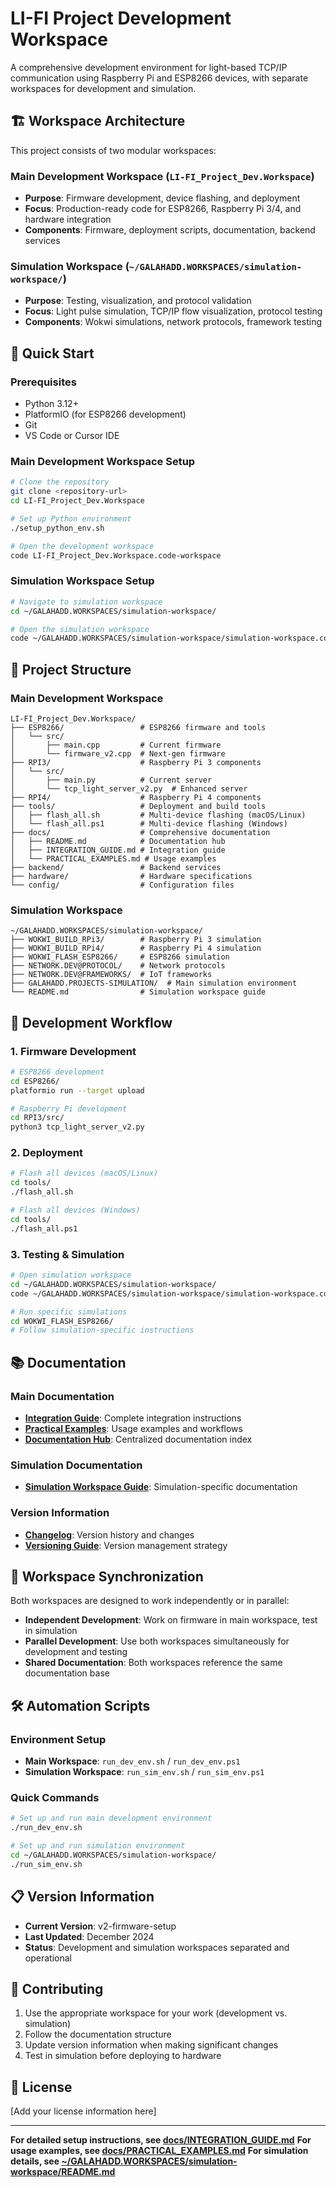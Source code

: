 # LI-FI Project Development Workspace

A comprehensive development environment for light-based TCP/IP communication using Raspberry Pi and ESP8266 devices, with separate workspaces for development and simulation.

## 🏗️ Workspace Architecture

This project consists of two modular workspaces:

### **Main Development Workspace** (`LI-FI_Project_Dev.Workspace`)

- **Purpose**: Firmware development, device flashing, and deployment
- **Focus**: Production-ready code for ESP8266, Raspberry Pi 3/4, and hardware integration
- **Components**: Firmware, deployment scripts, documentation, backend services

### **Simulation Workspace** (`~/GALAHADD.WORKSPACES/simulation-workspace/`)

- **Purpose**: Testing, visualization, and protocol validation
- **Focus**: Light pulse simulation, TCP/IP flow visualization, protocol testing
- **Components**: Wokwi simulations, network protocols, framework testing

## 🚀 Quick Start

### Prerequisites

- Python 3.12+
- PlatformIO (for ESP8266 development)
- Git
- VS Code or Cursor IDE

### Main Development Workspace Setup

```bash
# Clone the repository
git clone <repository-url>
cd LI-FI_Project_Dev.Workspace

# Set up Python environment
./setup_python_env.sh

# Open the development workspace
code LI-FI_Project_Dev.Workspace.code-workspace
```

### Simulation Workspace Setup

```bash
# Navigate to simulation workspace
cd ~/GALAHADD.WORKSPACES/simulation-workspace/

# Open the simulation workspace
code ~/GALAHADD.WORKSPACES/simulation-workspace/simulation-workspace.code-workspace
```

## 📁 Project Structure

### Main Development Workspace

```
LI-FI_Project_Dev.Workspace/
├── ESP8266/                 # ESP8266 firmware and tools
│   └── src/
│       ├── main.cpp         # Current firmware
│       └── firmware_v2.cpp  # Next-gen firmware
├── RPI3/                    # Raspberry Pi 3 components
│   └── src/
│       ├── main.py          # Current server
│       └── tcp_light_server_v2.py  # Enhanced server
├── RPI4/                    # Raspberry Pi 4 components
├── tools/                   # Deployment and build tools
│   ├── flash_all.sh         # Multi-device flashing (macOS/Linux)
│   └── flash_all.ps1        # Multi-device flashing (Windows)
├── docs/                    # Comprehensive documentation
│   ├── README.md            # Documentation hub
│   ├── INTEGRATION_GUIDE.md # Integration guide
│   └── PRACTICAL_EXAMPLES.md # Usage examples
├── backend/                 # Backend services
├── hardware/                # Hardware specifications
└── config/                  # Configuration files
```

### Simulation Workspace

```
~/GALAHADD.WORKSPACES/simulation-workspace/
├── WOKWI_BUILD_RPi3/        # Raspberry Pi 3 simulation
├── WOKWI_BUILD_RPi4/        # Raspberry Pi 4 simulation
├── WOKWI_FLASH_ESP8266/     # ESP8266 simulation
├── NETWORK.DEV@PROTOCOL/    # Network protocols
├── NETWORK.DEV@FRAMEWORKS/  # IoT frameworks
├── GALAHADD.PROJECTS-SIMULATION/  # Main simulation environment
└── README.md                # Simulation workspace guide
```

## 🔧 Development Workflow

### 1. Firmware Development

```bash
# ESP8266 development
cd ESP8266/
platformio run --target upload

# Raspberry Pi development
cd RPI3/src/
python3 tcp_light_server_v2.py
```

### 2. Deployment

```bash
# Flash all devices (macOS/Linux)
cd tools/
./flash_all.sh

# Flash all devices (Windows)
cd tools/
./flash_all.ps1
```

### 3. Testing & Simulation

```bash
# Open simulation workspace
cd ~/GALAHADD.WORKSPACES/simulation-workspace/
code ~/GALAHADD.WORKSPACES/simulation-workspace/simulation-workspace.code-workspace

# Run specific simulations
cd WOKWI_FLASH_ESP8266/
# Follow simulation-specific instructions
```

## 📚 Documentation

### Main Documentation

- **[Integration Guide](docs/INTEGRATION_GUIDE.md)**: Complete integration instructions
- **[Practical Examples](docs/PRACTICAL_EXAMPLES.md)**: Usage examples and workflows
- **[Documentation Hub](docs/README.md)**: Centralized documentation index

### Simulation Documentation

- **[Simulation Workspace Guide](~/GALAHADD.WORKSPACES/simulation-workspace/README.md)**: Simulation-specific documentation

### Version Information

- **[Changelog](CHANGELOG.md)**: Version history and changes
- **[Versioning Guide](versioning.md)**: Version management strategy

## 🔄 Workspace Synchronization

Both workspaces are designed to work independently or in parallel:

- **Independent Development**: Work on firmware in main workspace, test in simulation
- **Parallel Development**: Use both workspaces simultaneously for development and testing
- **Shared Documentation**: Both workspaces reference the same documentation base

## 🛠️ Automation Scripts

### Environment Setup

- **Main Workspace**: `run_dev_env.sh` / `run_dev_env.ps1`
- **Simulation Workspace**: `run_sim_env.sh` / `run_sim_env.ps1`

### Quick Commands

```bash
# Set up and run main development environment
./run_dev_env.sh

# Set up and run simulation environment
cd ~/GALAHADD.WORKSPACES/simulation-workspace/
./run_sim_env.sh
```

## 📋 Version Information

- **Current Version**: v2-firmware-setup
- **Last Updated**: December 2024
- **Status**: Development and simulation workspaces separated and operational

## 🤝 Contributing

1. Use the appropriate workspace for your work (development vs. simulation)
2. Follow the documentation structure
3. Update version information when making significant changes
4. Test in simulation before deploying to hardware

## 📄 License

[Add your license information here]

---

**For detailed setup instructions, see [docs/INTEGRATION_GUIDE.md](docs/INTEGRATION_GUIDE.md)**
**For usage examples, see [docs/PRACTICAL_EXAMPLES.md](docs/PRACTICAL_EXAMPLES.md)**
**For simulation details, see [~/GALAHADD.WORKSPACES/simulation-workspace/README.md](~/GALAHADD.WORKSPACES/simulation-workspace/README.md)**
